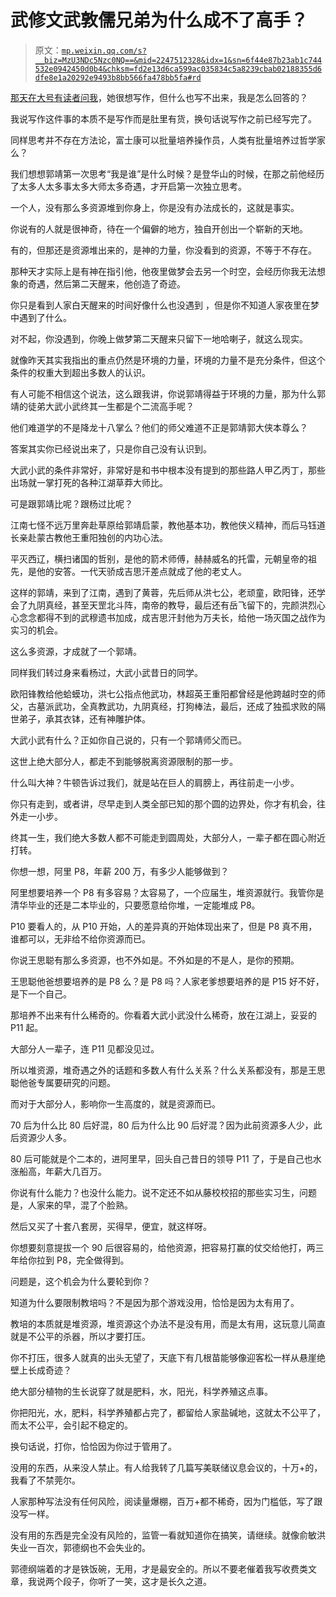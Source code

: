 # 武修文武敦儒兄弟为什么成不了高手？

> 原文：[`mp.weixin.qq.com/s?__biz=MzU3NDc5Nzc0NQ==&mid=2247512328&idx=1&sn=6f44e87b23ab1c744532e0942450d0b4&chksm=fd2e13d6ca599ac035834c5a8239cbab02188355d6dfe8e1a20292e9493b8bb566fa478bb5fa#rd`](http://mp.weixin.qq.com/s?__biz=MzU3NDc5Nzc0NQ==&mid=2247512328&idx=1&sn=6f44e87b23ab1c744532e0942450d0b4&chksm=fd2e13d6ca599ac035834c5a8239cbab02188355d6dfe8e1a20292e9493b8bb566fa478bb5fa#rd)

[那天在大号有读者问我](http://mp.weixin.qq.com/s?__biz=MzU0MjYwNDU2Mw==&mid=2247503635&idx=1&sn=be97c1e4c04d362079442fd6e8f39cf3&chksm=fb1aa36fcc6d2a797e52834bbb107347413e2bec33d68b421428c58857f88116df09b42e41f4&scene=21#wechat_redirect)，她很想写作，但什么也写不出来，我是怎么回答的？ 

我说写作这件事的本质不是写作而是肚里有货，换句话说写作之前已经写完了。

同样思考并不存在方法论，富士康可以批量培养操作员，人类有批量培养过哲学家么？

我们想想郭靖第一次思考“我是谁”是什么时候？是登华山的时候，在那之前他经历了太多人太多事太多大师太多奇遇，才开启第一次独立思考。

一个人，没有那么多资源堆到你身上，你是没有办法成长的，这就是事实。

你说有的人就是很神奇，待在一个偏僻的地方，独自开创出一个崭新的天地。

有的，但那还是资源堆出来的，是神的力量，你没看到的资源，不等于不存在。

那种天才实际上是有神在指引他，他夜里做梦会去另一个时空，会经历你我无法想象的奇遇，然后第二天醒来，他创造了奇迹。 

你只是看到人家白天醒来的时间好像什么也没遇到 ，但是你不知道人家夜里在梦中遇到了什么。 

对不起，你没遇到，你晚上做梦第二天醒来只留下一地哈喇子，就这么现实。

就像昨天其实我指出的重点仍然是环境的力量，环境的力量不是充分条件，但这个条件的权重大到超出多数人的认识。

有人可能不相信这个说法，这么跟我讲，你说郭靖得益于环境的力量，那为什么郭靖的徒弟大武小武终其一生都是个二流高手呢？ 

他们难道学的不是降龙十八掌么？他们的师父难道不正是郭靖郭大侠本尊么？

答案其实你已经说出来了，只是你自己没有认识到。

大武小武的条件非常好，非常好是和书中根本没有提到的那些路人甲乙丙丁，那些出场就一掌打死的各种江湖草莽大师比。

可是跟郭靖比呢？跟杨过比呢？

江南七怪不远万里奔赴草原给郭靖启蒙，教他基本功，教他侠义精神，而后马钰道长亲赴蒙古教他王重阳独创的内功心法。 

平灭西辽，横扫诸国的哲别，是他的箭术师傅，赫赫威名的托雷，元朝皇帝的祖先，是他的安答。一代天骄成吉思汗差点就成了他的老丈人。 

这样的郭靖，来到了江南，遇到了黄蓉，先后师从洪七公，老顽童，欧阳锋，还学会了九阴真经，甚至天罡北斗阵，南帝的教导，最后还有岳飞留下的，完颜洪烈心心念念都得不到的武穆遗书加成，成吉思汗封他为万夫长，给他一场灭国之战作为实习的机会。

这么多资源，才成就了一个郭靖。 

同样我们转过身来看杨过，大武小武昔日的同学。 

欧阳锋教给他蛤蟆功，洪七公指点他武功，林超英王重阳都曾经是他跨越时空的师父，古墓派武功，全真教武功，九阴真经，打狗棒法，最后，还成了独孤求败的隔世弟子，承其衣钵，还有神雕护体。 

大武小武有什么？正如你自己说的，只有一个郭靖师父而已。

这世上绝大部分人，都走不到能够脱离资源限制的那一步。 

什么叫大神？牛顿告诉过我们，就是站在巨人的肩膀上，再往前走一小步。

你只有走到，或者讲，尽早走到人类全部已知的那个圆的边界处，你才有机会，往外走一小步。 

终其一生，我们绝大多数人都不可能走到圆周处，大部分人，一辈子都在圆心附近打转。 

你想一想，阿里 P8，年薪 200 万，有多少人能够做到？ 

阿里想要培养一个 P8 有多容易？太容易了，一个应届生，堆资源就行。我管你是清华毕业的还是二本毕业的，只要愿意给你堆，一定能堆成 P8。

P10 要看人的，从 P10 开始，人的差异真的开始体现出来了，但是 P8 真不用，谁都可以，无非给不给你资源而已。

你说王思聪有那么多资源，也不外如是。不外如是的不是人，是你的预期。 

王思聪他爸想要培养的是 P8 么？是 P8 吗？人家老爹想要培养的是 P15 好不好，是下一个自己。 

那培养不出来有什么稀奇的。你看着大武小武没什么稀奇，放在江湖上，妥妥的 P11 起。 

大部分人一辈子，连 P11 见都没见过。

所以堆资源，堆奇遇之外的话题和多数人有什么关系？什么关系都没有，那是王思聪他爸专属要研究的问题。 

而对于大部分人，影响你一生高度的，就是资源而已。 

70 后为什么比 80 后好混，80 后为什么比 90 后好混？因为此前资源多人少，此后资源少人多。 

80 后可能就是个二本的，进阿里早，回头自己昔日的领导 P11 了，于是自己也水涨船高，年薪大几百万。 

你说有什么能力？也没什么能力。说不定还不如从藤校校招的那些实习生，问题是，人家来的早，混了个脸熟。

然后又买了十套八套房，买得早，便宜，就这样呀。 

你想要刻意提拔一个 90 后很容易的，给他资源，把容易打赢的仗交给他打，两三年给你拉到 P8，完全做得到。 

问题是，这个机会为什么要轮到你？ 

知道为什么要限制教培吗？不是因为那个游戏没用，恰恰是因为太有用了。 

教培的本质就是堆资源，堆资源这个办法不是没有用，而是太有用，这玩意儿简直就是不公平的杀器，所以才要打压。 

你不打压，很多人就真的出头无望了，天底下有几根苗能够像迎客松一样从悬崖绝壁上长成奇迹？ 

绝大部分植物的生长说穿了就是肥料，水，阳光，科学养殖这点事。

你把阳光，水，肥料，科学养殖都占完了，都留给人家盐碱地，这就太不公平了，而太不公平，会引起不稳定的。

换句话说，打你，恰恰因为你过于管用了。

没用的东西，从来没人禁止。有人给我转了几篇写美联储议息会议的，十万+的，我看了不禁莞尔。

人家那种写法没有任何风险，阅读量爆棚，百万+都不稀奇，因为门槛低，写了跟没写一样。

没有用的东西是完全没有风险的，监管一看就知道你在搞笑，请继续。就像俞敏洪失业一百次，郭德纲也不会失业的。

郭德纲端着的才是铁饭碗，无用，才是最安全的。所以不要老催着我写收费类文章，我说两个段子，你听了一笑，这才是长久之道。
